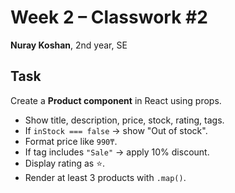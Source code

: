 # Week 2 – Classwork #2  

**Nuray Koshan**, 2nd year, SE  

## Task  
Create a **Product component** in React using props.  

- Show title, description, price, stock, rating, tags.  
- If `inStock === false` → show "Out of stock".  
- Format price like `990₸`.  
- If tag includes `"Sale"` → apply 10% discount.  
- Display rating as ⭐.  
- Render at least 3 products with `.map()`.  
